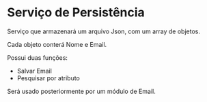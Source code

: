 # Serviço de Persistência

Serviço que armazenará um arquivo Json, com um array de objetos.

Cada objeto conterá Nome e Email.


Possui duas funções:
- Salvar Email
- Pesquisar por atributo

Será usado posteriormente por um módulo de Email.
